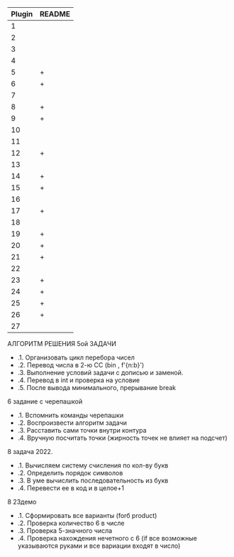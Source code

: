 | Plugin | README |
| - | - |
|  1  |  |
|  2  |  |
|  3  |  |
|  4  |  |
|  5  | + |
|  6  | + |
|  7  |  |
|  8  | + |
|  9  | + |
|  10  |  |
|  11  |  |
|  12  | + |
|  13  |  |
|  14  | + |
|  15  | + |
|  16  |  |
|  17  | + |
|  18  |  |
|  19  | + |
|  20  | + |
|  21  | + |
|  22  |  |
|  23  | + |
|  24  | + |
|  25  | + |
|  26  | + |
|  27  |  |




АЛГОРИТМ РЕШЕНИЯ 5ой ЗАДАЧИ
- .1. Организовать цикл перебора чисел
- .2. Перевод числа в 2-ю СС (bin , f'{n:b}')
- .3. Выполнение условий задачи с дописью и заменой.
- .4. Перевод в int и проверка на условие
- .5. После вывода минимального, прерывание break



6 задание с черепашкой
- .1. Вспомнить команды черепашки
- .2. Воспроизвести алгоритм задачи
- .3. Расставить сами точки внутри контура
- .4. Вручную посчитать точки (жирность точек не влияет на подсчет)

8 задача 2022. 
- .1. Вычисляем систему счисления по кол-ву букв
- .2. Определить порядок символов
- .3. В уме вычислить последовательность из букв
- .4. Перевести ее в код и в целое+1

8 23демо
- .1. Сформировать все варианты (forб product)
- .2. Проверка количество 6 в числе
- .3. Проверка 5-значного числа
- .4. Проверка нахождения нечетного с 6 (if все возможные указываются руками и все вариации входят в число)
